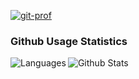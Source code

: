 [![git-prof](https://github.com/sagooon/sagooon/assets/74248485/25fea552-aa9d-4d7a-a236-2e2f0a086087)](https://sagooon.github.io)



### Github Usage Statistics
<p><img align="left" src="https://github-readme-stats.vercel.app/api/top-langs?username=sagooon&show_icons=true&locale=en&layout=compact" alt="Languages"/></p>
<p><img align="center" src="https://github-readme-stats.vercel.app/api?username=sagooon&show_icons=true&locale=en" alt="Github Stats" /></p>
